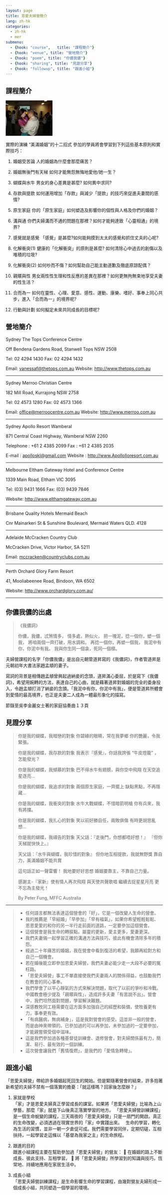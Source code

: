 ```yaml
---
layout: page
title: 恩愛夫婦營簡介
lang: zh-hk
categories: 
  - zh-hk
  - mer
submenu:
  - {hook: "course",   title: "課程簡介"}
  - {hook: "venue", title: "營地簡介"}
  - {hook: "poem", title: "你儂我儂"}
  - {hook: "sharing", title: "見證分享"}
  - {hook: "followup", title: "跟進小組"}
---
```



 課程簡介<a name="course">&nbsp;</a>
---------
![course](../mer003.jpg)

實際的演練
“美滿婚姻”的十二招式
參加的學員將會學習到下列這些基本原則和實際技巧：

1. 婚姻受苦論 
人的婚姻為什麼會那麼痛苦？

2. 婚姻無後門有天梯
如何才能無怨無悔地愛他/她一生？

3. 蝴蝶與水牛 
男女的身心差異是甚麼? 如何異中求同?

4. 存款與提款 
如何運用增加「存款」與減少「提款」的技巧來促進夫妻間的感情?

5. 原生家庭
你的「原生家庭」如何塑造及影響你的個性與人格及你們的婚姻？

6. 溝與通
你們夫婦溝而不通的問題在那裡？如何才能夠達致「心靈相通」的境界?

7. 感覺就是感覺
「感覺」是甚麼?如何能夠摸到太太的感覺和抓住丈夫的心呢?

8. 化解衝突(1)
健康的「化解衝突」的原則是甚麼? 如何清除心中過去的創傷以及堆積的垃圾?

9. 化解衝突(2)
如何吵而不傷？如何幫助自己能主動道歉及徹底原諒配偶？

10. 親暱與性
男女兩性性生理和性反應的差異在那裡？如何更無拘無束地享受夫妻的性生活？

11. 合而為一
如何在靈性、心理、愛意、感性、運動、康樂、嗜好、事奉上同心共步，進入「合而為一」的境界呢?

12. 行動與計劃
如何擬定未來共同成長的目標呢?

營地簡介<a name="venue">&nbsp;</a>
--------

Sydney The Tops Conference Centre

Off Bendena Gardens Road,
Stanwell Tops
NSW 2508

Tel: 02 4294 1430
Fax: 02 4294 1432

Email: <vanessaf@thetops.com.au>
Website: <http://www.thetops.com.au>
* * *

Sydney Merroo Christian Centre

182 Mill Road, Kurrajong NSW 2758

Tel: 02 4573 1280
Fax: 02 4573 1366

Email: <office@merroocentre.com.au>
Website: <http://www.merroo.com.au>
* * * 

Sydney
Apollo Resort Wamberal

871 Central Coast Highway, Wamberal NSW 2260

Telephone : +61 2 4385 2099 
Fax : +61 2 4385 2035  

E-mail : <apolloskl@gmail.com>
Website : <http://www.Apollolloresort.com.au>
- - - 

Melbourne Eltham Gateway Hotel and Conference Centre

1339 Main Road, Eltham VIC 3095

Tel: (03) 9431 1666
Fax: (03) 9439 7846

Website: <http://www.elthamgateway.com.au>
- - - 

Brisbane Quality Hotels Mermaid Beach

Cnr Mainarkeri St & Sunshine Boulevard, Mermaid Waters QLD. 4128
- - -

Adelaide McCracken Country Club

McCracken Drive, Victor Harbor, SA 5211

Email: <mccracken@countryclubs.com.au>
- - - 
Perth Orchard Glory Farm Resort

41, Mooliabeenee  Road, Bindoon, WA 6502

Website: <http://www.orchardglory.com.au/>
- - -


你儂我儂的出處<a name="poem">&nbsp;</a>
--------------
> 《我儂詞》
> 
> 你儂，我儂，忒煞情多，
> 情多處，熱似火，
> 把一塊泥，捻一個你，塑一個我，
> 將咱兩個一齊打破，用水調和。
> 再捻一個你，再塑一個我，
> 我泥中有你，你泥中有我。
> 我與你生同一個衾，死同一個槨。

夫婦營課程的名字「你儂我儂」是出自元朝管道昇寫的《我儂詞》，作者管道昇是元朝初年大書法家趙孟頫的妻子。

寫詞的背景是相傳趙孟頫曾興起過納妾的念頭，道昇滿心委屈，於是寫下《我儂詞》，希望用婉轉的方法，表達自己的心曲，就是藉著道昇對婚姻的完全的委身投入，令趙孟頫打消了納妾的念頭。「我泥中有你，你泥中有我」，便是管道昇所體會到愛情的最高境界，也正是夫妻二人成為一體最形象化的描寫。

節錄至吳李金麗女士著的家庭協奏曲１３頁

見證分享<a name="sharing">&nbsp;</a>
-------- 
> 你是我的蝴蝶，我暗戀的對象
> 你碧綠的眼睛，常在我夢鄉
> 你的艷麗，令我緊張。
> 
> 你是我的蝴蝶，我存款的對象
> 我表示『感覺』，你話我誇張
> “牛皮燈籠” ，怎能發光？
> 
> 你是我的蝴蝶，我傾慕的對象
> 巴不得水牛有翅膀，與你空中飛翔
> 在天空追星逐亮…
> 
> 你是我的蝴蝶，我追求的對象
> 兩個原生家庭，一齊擺上
> 缺點黑點，不再隱藏…
> 
> 你是我的蝴蝶，我衝突的對象
> 水牛大戰蝴蝶，不惜暗箭明槍
> 你有兵來，我有將擋。
> 
> 你是我的蝴蝶，我扎心的對象
> 笑以前好勝自任，兩敗俱傷
> 有時更胡思亂想…
> 
> 你是我的蝴蝶，我禱告的對象
> 天父話：『走後門，你想都唔好想！』
> 『但你天梯就快快上。』
> 
> 天父話：『水牛與蝴蝶，我珍惜的對象』
> 但你地互相提款，我就無野獎
> 靠自力，美滿婚姻不能共賞
> 
> 這句話正如一聲雷響！
> 我地要好好思想
> 婚姻要靠主，不靠自己力量。
> 
> 感謝主-『家新』使有情人再次飛翔
> 與天使共聲歌唱
> 繼續去捉星星月亮
> 更不忘為主發光！
> 
> By Peter Fung, MFFC Australia
   
- - -  
 
> * 任何語言都無法表達這個營會的「好」，它是一個改變人生命的營會。
> * 我的推薦是「早結婚」「早參加」「早有福氣」，如果你希望輕輕鬆鬆、恩恩愛愛的和你的另一半行走前面的道路，一定要參加這個營會。
> * 這個營會是我生命的轉捩點。屬靈的更新，愛主更多，愛妻更深。
> * 我們夫妻倆一起學習正確的溝通方法與技巧，彼此有機會清除多年的積怨。
> * 經過二十年痛苦的婚姻，我在營會中看到復活的希望，我願再給對方和自己一個機會。
> * 若在婚後能立即參加恩愛夫婦營，我們夫妻必能少走一大段不必要的冤枉路。
> * 「恩愛夫婦營」事工不單直接使我們夫妻兩人的關係得益，也鼓勵我們在教會的同心事奉。
> * 我們學會了以平心靜氣的方式來解決問題，取代了以前的爭吵和冷戰。
> 中國教會極少提及「親暱與性」，造成許多夫妻「有苦說不出」。營會中，我們坦然面對問題，學習解決難題。
> * 深感教牧同工極需要在這方面多加強自己的經歷和裝備，使牧養更有力，事奉更有效。
> * 「有病醫病，無病補身」，這是我對營會的感受。這並非一般的營會，而是由神來帶領的。已參加過的可以再參加，未參加過的一定要參加，才能親嘗領受個中滋味。
> * 這是我們參加過各種基督徒訓練會、退修營會，對夫婦關係最有力，簡潔、易行、最有效的一個訓練。
> * 這次營會讓我們「舊情復燃」，是我們的「愛情急轉彎」。


跟進小組<a name="followup">&nbsp;</a>
--------

「恩愛夫婦營」帶給許多婚姻起死回生的開始。但是緊隨著營會的結束，許多抱著新希望的夫婦不禁有一個落實的擔憂：「就這樣嗎？回家後怎麼辦？」  

1. 家就是學校  
「家」才是恩愛夫婦真正學習成長的課室。如果將「恩愛夫婦營」比喻為上山學藝，那麼「家」就是下山後真正落實學習的地方。
「恩愛夫婦營訓練課程」是一個生命蛻變的課程，三天兩夜的「恩愛夫婦營」只是一扇門的開啟。真正的生命改變，必須透過在現實世界的「家」中實踐出來。　
生命的學習，轉化為生活的習慣，並非一朝一夕倉促可成。我們需要學習同伴，定期切磋，互相扶持，一起學習走這條以「基督為我家之主」的生命旅程。

2. 跟進的目的  
跟進小組課程主要在幫助參加過「恩愛夫婦營」的營友：
 在婚姻的路上不斷成長、彼此支持、互相學習。
 將「恩愛夫婦營」所學習到的知識與技巧，恆常地、持續地應用在家居生活中。

3. 成長小組    
「恩愛夫婦營訓練課程」是生命影響生命的學習課程，由幾對營友夫婦形成一個成長小組，共同塑造一個學習的環境。
 


